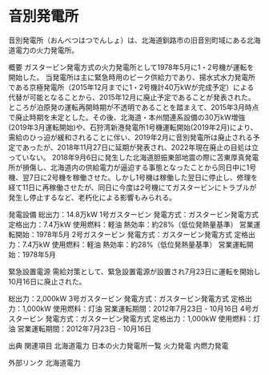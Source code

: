 # 音別発電所

音別発電所（おんべつはつでんしょ）は、北海道釧路市の旧音別町域にある北海道電力の火力発電所。

概要
ガスタービン発電方式の火力発電所として1978年5月に1・2号機が運転を開始した。
当発電所は主に緊急時用のピーク供給力であり、揚水式水力発電所である京極発電所（2015年12月までに1・2号機計40万kWが完成予定）による代替が可能となることから、2015年12月に廃止予定であることが発表された。ところが泊原発の運転再開時期が不透明であることを踏まえて、2015年3月時点で廃止時期を未定とした。その後、北海道・本州間連系設備の30万kW増強(2019年3月運転開始)や、石狩湾新港発電所1号機運転開始(2019年2月)により、需給のひっ迫が緩和されることに伴い、2019年2月に音別発電所は廃止される予定であったが、2018年11月27日に延期が発表され、2022年現在廃止の目処は立っていない。
2018年9月6日に発生した北海道胆振東部地震の際に苫東厚真発電所が損傷し、北海道内の供給電力が逼迫する事態となったことから同日中に1号機、翌7日に2号機を稼働させた。しかし1号機は稼働した翌日に停止し、修理を経て11日に再稼働させたが、同日に今度は2号機にてガスタービンにトラブルが発生し停止するなど、老朽化による影響もみられる。

発電設備
総出力：14.8万kW
1号ガスタービン
発電方式：ガスタービン発電方式
定格出力：7.4万kW
使用燃料：軽油
熱効率：約28%（低位発熱量基準）
営業運転開始：1978年5月
2号ガスタービン
発電方式：ガスタービン発電方式
定格出力：7.4万kW
使用燃料：軽油
熱効率：約28%（低位発熱量基準）
営業運転開始：1978年5月

緊急設置電源
需給対策として、緊急設置電源が設置され7月23日に運転を開始し10月16日に廃止された。

総出力：2,000kW
3号ガスタービン
発電方式：ガスタービン発電方式
定格出力：1,000kW
使用燃料：灯油
営業運転期間：2012年7月23日 - 10月16日
4号ガスタービン
発電方式：ガスタービン発電方式
定格出力：1,000kW
使用燃料：灯油
営業運転期間：2012年7月23日 - 10月16日

出典
関連項目
北海道電力
日本の火力発電所一覧
火力発電
内燃力発電

外部リンク
北海道電力